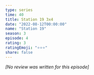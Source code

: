 ```yaml
---
type: series
time: 40
title: Station 19 3x4
date: "2022-08-12T00:00:00"
name: "Station 19"
season: 3
episode: 4
rating: 3
ratingEmoji: "⭐️⭐️⭐️"
share: false
---
```


_[No review was written for this episode]_
